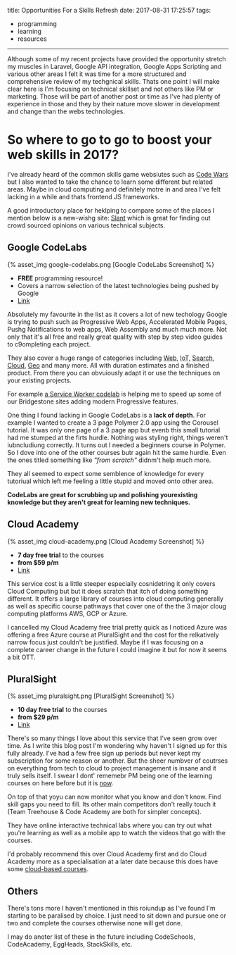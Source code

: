 title: Opportunities For a Skills Refresh
date: 2017-08-31 17:25:57
tags:
  - programming
  - learning
  - resources
---

Although some of my recent projects have provided the opportunity stretch my muscles in Laravel, Google API integration, Google Apps Scripting and various other areas I felt it was time for a more structured and comprehensive review of my techgnical skills. Thats one point I will make clear here is I'm focusing on technical skillset and not others like <acronym title-="Project Managament e.g. SCRUM">PM</acronym> or marketing. Those will be part of another post or time as I've had plenty of experience in those and they by their nature move slower in development and change than the webs technologies.

# So where to go to go to boost your web skills in 2017?

I've already heard of the common skills game websiutes such as [Code Wars](https://www.codewars.com) but I also wanted to take the chance to learn some different but related areas. Maybe in cloud computing and definitely motre in and area I've felt lacking in a while and thats frontend JS frameworks.

A good introductory place for heklping to compare some of the places I mention below is a new-wishg site: [Slant](https://www.slant.co) which is great for finding out crowd sourced opinions on various technical subjects.

## Google CodeLabs

{% asset_img google-codelabs.png [Google CodeLabs Screenshot] %}

* **FREE** programming resource!
* Covers a narrow selection of the latest technologies being pushed by Google
* [Link](https://codelabs.developers.google.com/)

Absolutely my favourite in the list as it covers a lot of new techology Google is trying to push such as Progressive Web Apps, Accelerated Mobile Pages, Pushg Notifications to web apps, Web Assembly and much much more. Not only that it's all free and really great quality with step by step video guides to c9ompleting each project.

They also cover a huge range of categories including [Web](https://codelabs.developers.google.com/?cat=Web), <acronym title="Internet of Things">IoT</acronym>, [Search](https://codelabs.developers.google.com/?cat=Search), [Cloud](https://codelabs.developers.google.com/?cat=Cloud), [Geo](https://codelabs.developers.google.com/?cat=Geo) and many more. All with duration estimates and a finished product. From there you can obvuiously adapt it or use the techniques on your existing projects.

For example [a Service Worker codelab](https://codelabs.developers.google.com/codelabs/offline/index.html?index=..%2F..%2Findex) is helping me to speed up some of our Bridgestone sites adding modern Progressive features.

One thing I found lacking in Google CodeLabs is a **lack of depth**. For example I wanted to create a 3 page Polymer 2.0 app using the 
Corousel tutorial. It was only one page of a 3 page app but evenb this small tutorial had me stumped at the firts hurdle. Nothing was styling right, things weren't iubncludiung correctly. It turns out I needed a beginners course in Polymer. So I dove into one of the other courses butr again hit the same hurdle. Even the ones titled something like _"from scratch"_ didnm't help much more.

They all seemed to expect some semblence of knowledge for every tutoriual which left me feeling a little stupid and moved onto other area.

**CodeLabs are great for scrubbing up and polishing yourexisting knowledge but they aren't great for learning new techniques.**

## Cloud Academy

{% asset_img cloud-academy.png [Cloud Academy Screenshot] %}

* **7 day free trial** to the courses
* **from $59 p/m**
* [Link](https://www.cloudacademy.com) 

This service cost is a little steeper especially cosnidetring it only covers Cloud Computing but but it does scratch that itch of doing something different. It offers a large library of courses into cloud computing generally as well as specific course pathways that cover one of the the 3 major cloug computing platforms AWS, GCP or Azure.

I cancelled my Cloud Academy free trial pretty quick as I noticed Azure was offering a free Azure course at PluralSight and the cost for the relkatively narrow focus just couldn't be justified. Maybe if I was focusing on a complete career change in the future I could imagine it but for now it seems a bit OTT.

## PluralSight

{% asset_img pluralsight.png [PluralSight Screenshot] %}

* **10 day free trial** to the courses
* **from $29 p/m**
* [Link](https://www.pluralsight.com/)

There's so many things I love about this service that I've seen grow over time. As I write this blog post I'm wondering why haven't I signed up for this fully already. I've had a few free sign up periods but never kept my subscription for some reason or another.  But the sheer numbver of coutrses on everything from tech to cloud to project management is insane and it truly sells itself. I swear I dont' rememebr PM being one of the learning courses on here before but it is [now](https://www.pluralsight.com/search?q=project%20management).

On top of that yoyu can now monitor what you know and don't know. Find skill gaps you need to fill. Its other main competitors don't really touch it (Team Treehouse & Code Academy are both for simpler concepts).

They have online interactive technical labs where you can try out what you're learning as well as a mobile app to watch the videos that go with the courses.

I'd probably recommend this over Cloud Academy first and do Cloud Academy more as a specialisation at a later date because this does have some [cloud-based courses](https://www.pluralsight.com/search?q=azure).

## Others

There's tons more I haven't mentioned in this roiundup as I've found I'm starting to be paralised by choice. I just need to sit down and pursue one or two and complete the courses otherwise none will get done.

I may do anoter list of these in the future including CodeSchools, CodeAcademy, EggHeads, StackSkills, etc.